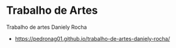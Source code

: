 # Trabalho de Artes
 Trabalho de artes Daniely Rocha
* https://pedronag01.github.io/trabalho-de-artes-daniely-rocha/
